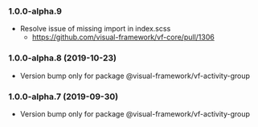 ### 1.0.0-alpha.9

* Resolve issue of missing import in index.scss
  * https://github.com/visual-framework/vf-core/pull/1306

### 1.0.0-alpha.8 (2019-10-23)

* Version bump only for package @visual-framework/vf-activity-group

### 1.0.0-alpha.7 (2019-09-30)

* Version bump only for package @visual-framework/vf-activity-group
